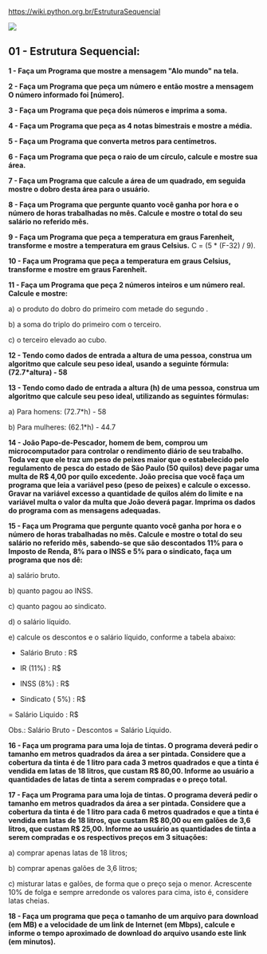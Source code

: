 https://wiki.python.org.br/EstruturaSequencial

<img src="https://www.alura.com.br/artigos/assets/uploads/2018/04/python-code.png">


## 01 - Estrutura Sequencial:


**1 - Faça um Programa que mostre a mensagem "Alo mundo" na tela.**

**2 - Faça um Programa que peça um número e então mostre a mensagem O número informado foi [número].**

**3 - Faça um Programa que peça dois números e imprima a soma.**

**4 - Faça um Programa que peça as 4 notas bimestrais e mostre a média.**

**5 - Faça um Programa que converta metros para centímetros.**

**6 - Faça um Programa que peça o raio de um círculo, calcule e mostre sua área.**

**7 - Faça um Programa que calcule a área de um quadrado, em seguida mostre o dobro desta área para o usuário.**

**8 - Faça um Programa que pergunte quanto você ganha por hora e o número de horas trabalhadas no mês. Calcule e mostre o total do seu salário no referido mês.**

**9 - Faça um Programa que peça a temperatura em graus Farenheit, transforme e mostre a temperatura em graus Celsius.**
C = (5 * (F-32) / 9).

**10 - Faça um Programa que peça a temperatura em graus Celsius, transforme e mostre em graus Farenheit.**

**11 - Faça um Programa que peça 2 números inteiros e um número real. Calcule e mostre:**

a) o produto do dobro do primeiro com metade do segundo .

b) a soma do triplo do primeiro com o terceiro.

c) o terceiro elevado ao cubo.

**12 - Tendo como dados de entrada a altura de uma pessoa, construa um algoritmo que calcule seu peso ideal, usando a seguinte fórmula: (72.7*altura) - 58**

**13 - Tendo como dado de entrada a altura (h) de uma pessoa, construa um algoritmo que calcule seu peso ideal, utilizando as seguintes fórmulas:**

a) Para homens: (72.7*h) - 58

b) Para mulheres: (62.1*h) - 44.7

**14 - João Papo-de-Pescador, homem de bem, comprou um microcomputador para controlar o rendimento diário de seu trabalho. Toda vez que ele traz um peso de peixes maior que o estabelecido pelo regulamento de pesca do estado de São Paulo (50 quilos) deve pagar uma multa de R$ 4,00 por quilo excedente. João precisa que você faça um programa que leia a variável peso (peso de peixes) e calcule o excesso. Gravar na variável excesso a quantidade de quilos além do limite e na variável multa o valor da multa que João deverá pagar. Imprima os dados do programa com as mensagens adequadas.**

**15 - Faça um Programa que pergunte quanto você ganha por hora e o número de horas trabalhadas no mês. Calcule e mostre o total do seu salário no referido mês, sabendo-se que são descontados 11% para o Imposto de Renda, 8% para o INSS e 5% para o sindicato, faça um programa que nos dê:**

a) salário bruto.

b) quanto pagou ao INSS.

c) quanto pagou ao sindicato.

d) o salário líquido.

e) calcule os descontos e o salário líquido, conforme a tabela abaixo:

+ Salário Bruto : R$

- IR (11%) : R$

- INSS (8%) : R$

- Sindicato ( 5%) : R$

= Salário Liquido : R$

Obs.: Salário Bruto - Descontos = Salário Líquido.

**16 - Faça um programa para uma loja de tintas. O programa deverá pedir o tamanho em metros quadrados da área a ser pintada. Considere que a cobertura da tinta é de 1 litro para cada 3 metros quadrados e que a tinta é vendida em latas de 18 litros, que custam R$ 80,00. Informe ao usuário a quantidades de latas de tinta a serem compradas e o preço total.**

**17 - Faça um Programa para uma loja de tintas. O programa deverá pedir o tamanho em metros quadrados da área a ser pintada. Considere que a cobertura da tinta é de 1 litro para cada 6 metros quadrados e que a tinta é vendida em latas de 18 litros, que custam R$ 80,00 ou em galões de 3,6 litros, que custam R$ 25,00.
Informe ao usuário as quantidades de tinta a serem compradas e os respectivos preços em 3 situações:**

a) comprar apenas latas de 18 litros;

b) comprar apenas galões de 3,6 litros;

c) misturar latas e galões, de forma que o preço seja o menor. Acrescente 10% de folga e sempre arredonde os valores para cima, isto é, considere latas cheias.

**18 - Faça um programa que peça o tamanho de um arquivo para download (em MB) e a velocidade de um link de Internet (em Mbps), calcule e informe o tempo aproximado de download do arquivo usando este link (em minutos).**
